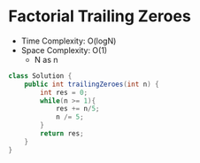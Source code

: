 # Factorial Trailing Zeroes

- Time Complexity: O(logN)
- Space Complexity: O(1)
  - N as n

```java
class Solution {
    public int trailingZeroes(int n) {
        int res = 0;
        while(n >= 1){
            res += n/5;
            n /= 5;
        }
        return res;
    }
}
```
